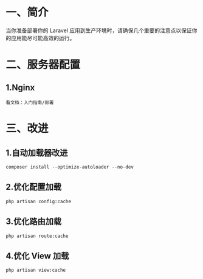 # 一、简介

当你准备部署你的 Laravel 应用到生产环境时，请确保几个重要的注意点以保证你的应用能尽可能高效的运行。

# 二、服务器配置

## 1.Nginx
	看文档：入门指南/部署

# 三、改进

## 1.自动加载器改进
	composer install --optimize-autoloader --no-dev

## 2.优化配置加载
	php artisan config:cache

## 3.优化路由加载
	php artisan route:cache

## 4.优化 View 加载
	php artisan view:cache